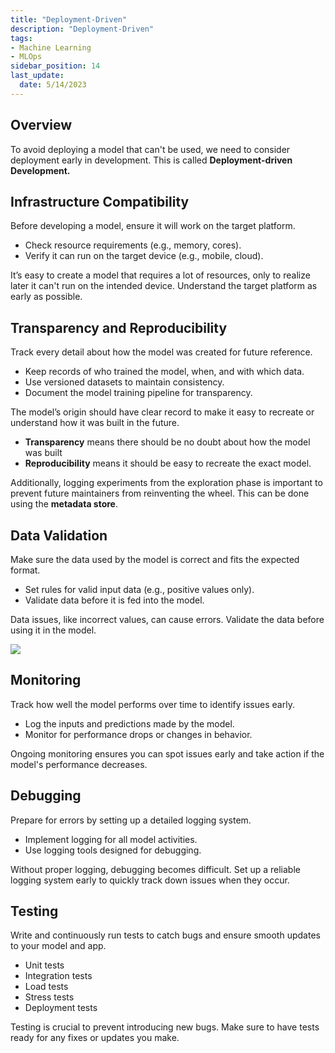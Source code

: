 ```yaml
---
title: "Deployment-Driven"
description: "Deployment-Driven"
tags: 
- Machine Learning
- MLOps
sidebar_position: 14
last_update:
  date: 5/14/2023
---
```



## Overview

To avoid deploying a model that can't be used, we need to consider deployment early in development. This is called **Deployment-driven Development.**

## Infrastructure Compatibility

Before developing a model, ensure it will work on the target platform.

- Check resource requirements (e.g., memory, cores).
- Verify it can run on the target device (e.g., mobile, cloud).

It’s easy to create a model that requires a lot of resources, only to realize later it can't run on the intended device. Understand the target platform as early as possible.

## Transparency and Reproducibility

Track every detail about how the model was created for future reference.

- Keep records of who trained the model, when, and with which data.
- Use versioned datasets to maintain consistency.
- Document the model training pipeline for transparency.

The model’s origin should have clear record to make it easy to recreate or understand how it was built in the future. 

- **Transparency** means there should be no doubt about how the model was built
- **Reproducibility** means it should be easy to recreate the exact model.

Additionally, logging experiments from the exploration phase is important to prevent future maintainers from reinventing the wheel. This can be done using the **metadata store**.

## Data Validation

Make sure the data used by the model is correct and fits the expected format.

- Set rules for valid input data (e.g., positive values only).
- Validate data before it is fed into the model.

Data issues, like incorrect values, can cause errors. Validate the data before using it in the model.

<div class="img-center"> 

![](/img/docs/all-things-data-Page-28.png)

</div>


## Monitoring

Track how well the model performs over time to identify issues early.

- Log the inputs and predictions made by the model.
- Monitor for performance drops or changes in behavior.

Ongoing monitoring ensures you can spot issues early and take action if the model's performance decreases.

## Debugging

Prepare for errors by setting up a detailed logging system.

- Implement logging for all model activities.
- Use logging tools designed for debugging.

Without proper logging, debugging becomes difficult. Set up a reliable logging system early to quickly track down issues when they occur.

## Testing

Write and continuously run tests to catch bugs and ensure smooth updates to your model and app.

- Unit tests
- Integration tests
- Load tests
- Stress tests
- Deployment tests 

Testing is crucial to prevent introducing new bugs. Make sure to have tests ready for any fixes or updates you make.